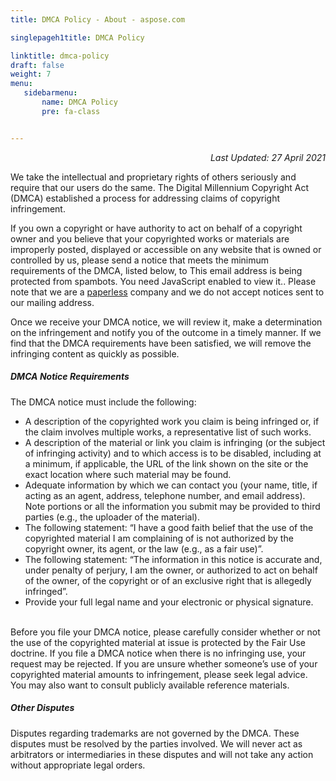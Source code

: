 ```yaml
---
title: DMCA Policy - About - aspose.com

singlepageh1title: DMCA Policy

linktitle: dmca-policy
draft: false
weight: 7
menu:
   sidebarmenu: 
       name: DMCA Policy
       pre: fa-class


---
```



<div class="box1">
<p style="text-align: right;"><em>Last Updated: </em><i>27 April 2021</i></p>
<p>We take the intellectual and proprietary rights of others seriously and require that our users do the same. The Digital Millennium Copyright Act (DMCA) established a process for addressing claims of copyright infringement.</p>
<p>If you own a copyright or have authority to act on behalf of a copyright owner and you believe that your copyrighted works or materials are improperly posted, displayed or accessible on any website that is owned or controlled by us, please send a notice that meets the minimum requirements of the DMCA, listed below, to <span id="cloak47c1554ba668906fcabf1d1cdb6b9cb5">This email address is being protected from spambots. You need JavaScript enabled to view it.</span><script type="text/javascript">document.getElementById('cloak47c1554ba668906fcabf1d1cdb6b9cb5').innerHTML='';var prefix='&#109;a'+'i&#108;'+'&#116;o';var path='hr'+'ef'+'=';var addy47c1554ba668906fcabf1d1cdb6b9cb5='dmc&#97;'+'&#64;';addy47c1554ba668906fcabf1d1cdb6b9cb5=addy47c1554ba668906fcabf1d1cdb6b9cb5+'&#97;sp&#111;s&#101;'+'&#46;'+'c&#111;m';var addy_text47c1554ba668906fcabf1d1cdb6b9cb5='dmc&#97;'+'&#64;'+'&#97;sp&#111;s&#101;'+'&#46;'+'c&#111;m';document.getElementById('cloak47c1554ba668906fcabf1d1cdb6b9cb5').innerHTML+='<a '+path+'\''+prefix+':'+addy47c1554ba668906fcabf1d1cdb6b9cb5+'\'>'+addy_text47c1554ba668906fcabf1d1cdb6b9cb5+'<\/a>';</script>. Please note that we are a <a href="/legal/paperless-policy">paperless</a> company and we do not accept notices sent to our mailing address.</p>
<p>Once we receive your DMCA notice, we will review it, make a determination on the infringement and notify you of the outcome in a timely manner. If we find that the DMCA requirements have been satisfied, we will remove the infringing content as quickly as possible.</p>
</div>
<div class="box1">
<h5>DMCA Notice Requirements</h5>
<p>The DMCA notice must include the following:</p>
<ul><li>A description of the copyrighted work you claim is being infringed or, if the claim involves multiple works, a representative list of such works.</li>
<li>A description of the material or link you claim is infringing (or the subject of infringing activity) and to which access is to be disabled, including at a minimum, if applicable, the URL of the link shown on the site or the exact location where such material may be found.</li>
<li>Adequate information by which we can contact you (your name, title, if acting as an agent, address, telephone number, and email address). Note portions or all the information you submit may be provided to third parties (e.g., the uploader of the material).</li>
<li>The following statement: “I have a good faith belief that the use of the copyrighted material I am complaining of is not authorized by the copyright owner, its agent, or the law (e.g., as a fair use)”.</li>
<li>The following statement: “The information in this notice is accurate and, under penalty of perjury, I am the owner, or authorized to act on behalf of the owner, of the copyright or of an exclusive right that is allegedly infringed”.</li>
<li>Provide your full legal name and your electronic or physical signature.</li>
</ul><p><br>Before you file your DMCA notice, please carefully consider whether or not the use of the copyrighted material at issue is protected by the Fair Use doctrine. If you file a DMCA notice when there is no infringing use, your request may be rejected. If you are unsure whether someone’s use of your copyrighted material amounts to infringement, please seek legal advice. You may also want to consult publicly available reference materials.</p>
<h5>Other Disputes</h5>
<p>Disputes regarding trademarks are not governed by the DMCA. These disputes must be resolved by the parties involved. We will never act as arbitrators or intermediaries in these disputes and will not take any action without appropriate legal orders.</p>
</div>
